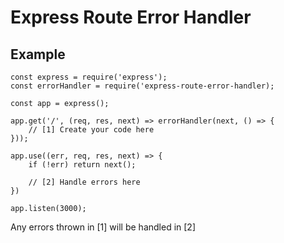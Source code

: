 # Express Route Error Handler

## Example

```
const express = require('express');
const errorHandler = require('express-route-error-handler);

const app = express();

app.get('/', (req, res, next) => errorHandler(next, () => {
    // [1] Create your code here
}));

app.use((err, req, res, next) => {
    if (!err) return next();

    // [2] Handle errors here
})

app.listen(3000);
```

Any errors thrown in [1] will be handled in [2]
